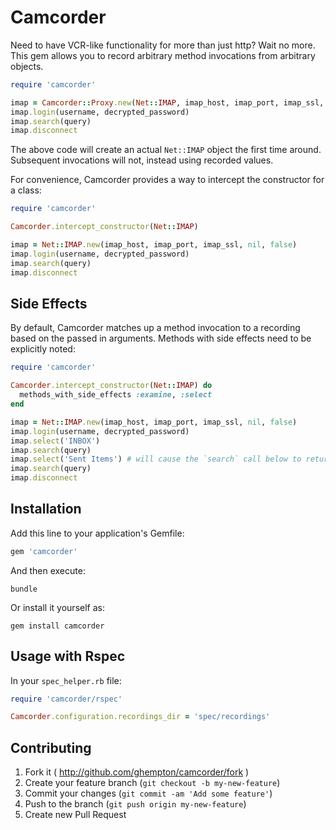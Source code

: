 # Camcorder

Need to have VCR-like functionality for more than just http? Wait no more. This gem allows you to record arbitrary method invocations from arbitrary objects.

```ruby
require 'camcorder'

imap = Camcorder::Proxy.new(Net::IMAP, imap_host, imap_port, imap_ssl, nil, false)
imap.login(username, decrypted_password)
imap.search(query)
imap.disconnect
```

The above code will create an actual `Net::IMAP` object the first time around. Subsequent invocations will not, instead using recorded values.

For convenience, Camcorder provides a way to intercept the constructor for a class:

```ruby
require 'camcorder'

Camcorder.intercept_constructor(Net::IMAP)

imap = Net::IMAP.new(imap_host, imap_port, imap_ssl, nil, false)
imap.login(username, decrypted_password)
imap.search(query)
imap.disconnect
```

## Side Effects

By default, Camcorder matches up a method invocation to a recording based on the passed in arguments. Methods with side effects need to be explicitly noted:

```ruby
require 'camcorder'

Camcorder.intercept_constructor(Net::IMAP) do
  methods_with_side_effects :examine, :select
end

imap = Net::IMAP.new(imap_host, imap_port, imap_ssl, nil, false)
imap.login(username, decrypted_password)
imap.select('INBOX')
imap.search(query)
imap.select('Sent Items') # will cause the `search` call below to return a different value
imap.search(query)
imap.disconnect
```

## Installation

Add this line to your application's Gemfile:

```ruby
gem 'camcorder'
```

And then execute:

    bundle

Or install it yourself as:

    gem install camcorder

## Usage with Rspec

In your `spec_helper.rb` file:

```ruby
require 'camcorder/rspec'

Camcorder.configuration.recordings_dir = 'spec/recordings'
```

## Contributing

1. Fork it ( http://github.com/ghempton/camcorder/fork )
2. Create your feature branch (`git checkout -b my-new-feature`)
3. Commit your changes (`git commit -am 'Add some feature'`)
4. Push to the branch (`git push origin my-new-feature`)
5. Create new Pull Request
